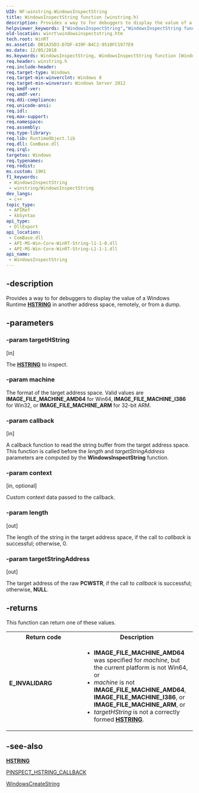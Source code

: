 ```yaml
---
UID: NF:winstring.WindowsInspectString
title: WindowsInspectString function (winstring.h)
description: Provides a way to for debuggers to display the value of a Windows Runtime�HSTRING in another address space, remotely, or from a dump. (WindowsInspectString)
helpviewer_keywords: ["WindowsInspectString","WindowsInspectString function [Windows Runtime]","winrt.windowsinspectstring","winstring/WindowsInspectString"]
old-location: winrt\windowsinspectstring.htm
tech.root: WinRT
ms.assetid: DB1A35D3-D7DF-439F-B4C2-9510FC1977E9
ms.date: 12/05/2018
ms.keywords: WindowsInspectString, WindowsInspectString function [Windows Runtime], winrt.windowsinspectstring, winstring/WindowsInspectString
req.header: winstring.h
req.include-header: 
req.target-type: Windows
req.target-min-winverclnt: Windows 8
req.target-min-winversvr: Windows Server 2012
req.kmdf-ver: 
req.umdf-ver: 
req.ddi-compliance: 
req.unicode-ansi: 
req.idl: 
req.max-support: 
req.namespace: 
req.assembly: 
req.type-library: 
req.lib: RuntimeObject.lib
req.dll: ComBase.dll
req.irql: 
targetos: Windows
req.typenames: 
req.redist: 
ms.custom: 19H1
f1_keywords:
 - WindowsInspectString
 - winstring/WindowsInspectString
dev_langs:
 - c++
topic_type:
 - APIRef
 - kbSyntax
api_type:
 - DllExport
api_location:
 - ComBase.dll
 - API-MS-Win-Core-WinRT-String-l1-1-0.dll
 - API-MS-Win-Core-WinRT-String-L1-1-1.dll
api_name:
 - WindowsInspectString
---
```


## -description

Provides a way to for debuggers to display the value of a Windows Runtime [**HSTRING**](/windows/win32/winrt/hstring) in another address space, remotely, or from a dump.

## -parameters

### -param targetHString

[in]

The [**HSTRING**](/windows/win32/winrt/hstring) to inspect.

### -param machine

The format of the target address space. Valid values are <b>IMAGE_FILE_MACHINE_AMD64</b> for Win64,  <b>IMAGE_FILE_MACHINE_I386</b> for  Win32, or <b>IMAGE_FILE_MACHINE_ARM</b> for 32-bit ARM.

### -param callback

[in]

A callback function to read the string buffer from the target address space. This function is called before the <i>length</i> and <i>targetStringAddress</i> parameters are computed by the <b>WindowsInspectString</b> function.

### -param context

[in, optional]

Custom context data passed to the callback.

### -param length

[out]

The length of the string in the target address space, if the call to <i>callback</i> is successful; otherwise, 0.

### -param targetStringAddress

[out]

The target address of the raw <b>PCWSTR</b>, if the call to <i>callback</i> is successful; otherwise, <b>NULL</b>.

## -returns

This function can return one of these values.

<table>
<tr>
<th>Return code</th>
<th>Description</th>
</tr>
<tr>
<td width="40%">
<dl>
<dt><b>E_INVALIDARG</b></dt>
</dl>
</td>
<td width="60%">

<ul>
<li><b>IMAGE_FILE_MACHINE_AMD64</b> was specified for <i>machine</i>, but the current platform is not Win64, or</li>
<li><i>machine</i> is not <b>IMAGE_FILE_MACHINE_AMD64</b>,  <b>IMAGE_FILE_MACHINE_I386</b>, or <b>IMAGE_FILE_MACHINE_ARM</b>, or</li>
<li><i>targetHString</i> is not a correctly formed <a href="/windows/win32/winrt/hstring"><b>HSTRING</b></a>. </li>
</ul>

</td>
</tr>
</table>

## -see-also

[**HSTRING**](/windows/win32/winrt/hstring)

<a href="/windows/desktop/api/winstring/nc-winstring-pinspect_hstring_callback">PINSPECT_HSTRING_CALLBACK</a>

<a href="/windows/desktop/api/winstring/nf-winstring-windowscreatestring">WindowsCreateString</a>

